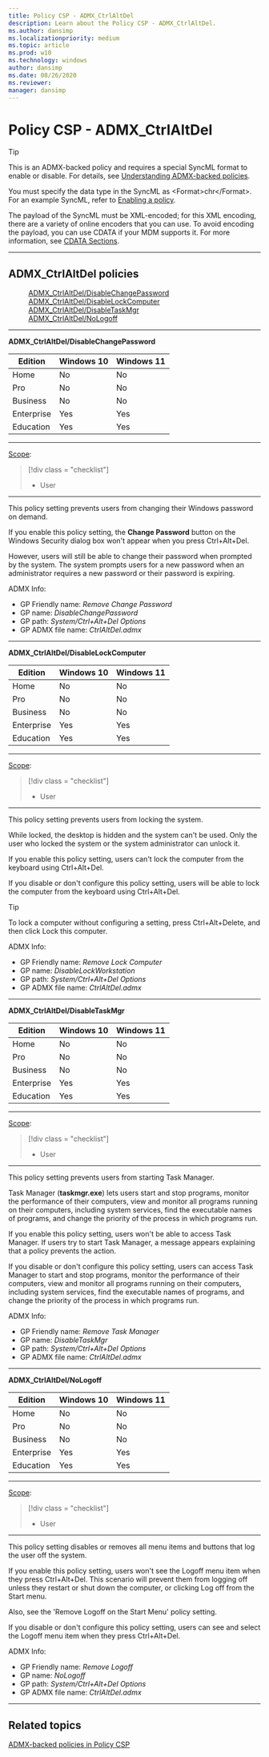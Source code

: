 ```yaml
---
title: Policy CSP - ADMX_CtrlAltDel
description: Learn about the Policy CSP - ADMX_CtrlAltDel.
ms.author: dansimp
ms.localizationpriority: medium
ms.topic: article
ms.prod: w10
ms.technology: windows
author: dansimp
ms.date: 08/26/2020
ms.reviewer: 
manager: dansimp
---
```


# Policy CSP - ADMX_CtrlAltDel

> [!TIP]
> This is an ADMX-backed policy and requires a special SyncML format to enable or disable.  For details, see [Understanding ADMX-backed policies](./understanding-admx-backed-policies.md).
> 
> You must specify the data type in the SyncML as &lt;Format&gt;chr&lt;/Format&gt;. For an example SyncML, refer to [Enabling a policy](./understanding-admx-backed-policies.md#enabling-a-policy).
> 
> The payload of the SyncML must be XML-encoded; for this XML encoding, there are a variety of online encoders that you can use. To avoid encoding the payload, you can use CDATA if your MDM supports it.  For more information, see [CDATA Sections](http://www.w3.org/TR/REC-xml/#sec-cdata-sect).

<hr/>

<!--Policies-->
## ADMX_CtrlAltDel policies  

<dl>
  <dd>
    <a href="#admx-ctrlaltdel-disablechangepassword">ADMX_CtrlAltDel/DisableChangePassword</a>
  </dd>
  <dd>
    <a href="#admx-ctrlaltdel-disablelockcomputer">ADMX_CtrlAltDel/DisableLockComputer</a>
  </dd>
  <dd>
    <a href="#admx-ctrlaltdel-disabletaskmgr">ADMX_CtrlAltDel/DisableTaskMgr</a>
  </dd>
  <dd>
    <a href="#admx-ctrlaltdel-nologoff">ADMX_CtrlAltDel/NoLogoff</a>
  </dd>
</dl>


<hr/>

<!--Policy-->
<a href="" id="admx-ctrlaltdel-disablechangepassword"></a>**ADMX_CtrlAltDel/DisableChangePassword**  

<!--SupportedSKUs-->

|Edition|Windows 10|Windows 11|
|--- |--- |--- |
|Home|No|No|
|Pro|No|No|
|Business|No|No|
|Enterprise|Yes|Yes|
|Education|Yes|Yes|

<!--/SupportedSKUs-->
<hr/>

<!--Scope-->
[Scope](./policy-configuration-service-provider.md#policy-scope):

> [!div class = "checklist"]
> * User

<hr/>

<!--/Scope-->
<!--Description-->
This policy setting prevents users from changing their Windows password on demand.

If you enable this policy setting, the **Change Password** button on the Windows Security dialog box won't appear when you press Ctrl+Alt+Del.

However, users will still be able to change their password when prompted by the system. The system prompts users for a new password when an administrator requires a new password or their password is expiring.

<!--/Description-->


<!--ADMXBacked-->
ADMX Info:  
-   GP Friendly name: *Remove Change Password*
-   GP name: *DisableChangePassword*
-   GP path: *System/Ctrl+Alt+Del Options*
-   GP ADMX file name: *CtrlAltDel.admx*

<!--/ADMXBacked-->
<!--/Policy-->

<hr/>

<!--Policy-->
<a href="" id="admx-ctrlaltdel-disablelockcomputer"></a>**ADMX_CtrlAltDel/DisableLockComputer**  

<!--SupportedSKUs-->

|Edition|Windows 10|Windows 11|
|--- |--- |--- |
|Home|No|No|
|Pro|No|No|
|Business|No|No|
|Enterprise|Yes|Yes|
|Education|Yes|Yes|

<!--/SupportedSKUs-->
<hr/>

<!--Scope-->
[Scope](./policy-configuration-service-provider.md#policy-scope):

> [!div class = "checklist"]
> * User

<hr/>

<!--/Scope-->
<!--Description-->
This policy setting prevents users from locking the system.

While locked, the desktop is hidden and the system can't be used. Only the user who locked the system or the system administrator can unlock it.

If you enable this policy setting, users can't lock the computer from the keyboard using Ctrl+Alt+Del.

If you disable or don't configure this policy setting, users will be able to lock the computer from the keyboard using Ctrl+Alt+Del.

> [!TIP]
> To lock a computer without configuring a setting, press Ctrl+Alt+Delete, and then click Lock this computer.

<!--/Description-->

<!--ADMXBacked-->
ADMX Info:  
-   GP Friendly name: *Remove Lock Computer*
-   GP name: *DisableLockWorkstation*
-   GP path: *System/Ctrl+Alt+Del Options*
-   GP ADMX file name: *CtrlAltDel.admx*

<!--/ADMXBacked-->
<!--/Policy-->
<hr/>

<!--Policy-->
<a href="" id="admx-ctrlaltdel-disabletaskmgr"></a>**ADMX_CtrlAltDel/DisableTaskMgr**  
<!--SupportedSKUs-->

|Edition|Windows 10|Windows 11|
|--- |--- |--- |
|Home|No|No|
|Pro|No|No|
|Business|No|No|
|Enterprise|Yes|Yes|
|Education|Yes|Yes|

<!--/SupportedSKUs-->
<hr/>

<!--Scope-->
[Scope](./policy-configuration-service-provider.md#policy-scope):

> [!div class = "checklist"]
> * User

<hr/>

<!--/Scope-->
<!--Description-->
This policy setting prevents users from starting Task Manager.

Task Manager (**taskmgr.exe**) lets users start and stop programs, monitor the performance of their computers, view and monitor all programs running on their computers, including system services, find the executable names of programs, and change the priority of the process in which programs run.

If you enable this policy setting, users won't be able to access Task Manager. If users try to start Task Manager, a message appears explaining that a policy prevents the action.

If you disable or don't configure this policy setting, users can access Task Manager to start and stop programs, monitor the performance of their computers, view and monitor all programs running on their computers, including system services, find the executable names of programs, and change the priority of the process in which programs run.

<!--/Description-->

<!--ADMXBacked-->
ADMX Info:  
-   GP Friendly name: *Remove Task Manager*
-   GP name: *DisableTaskMgr*
-   GP path: *System/Ctrl+Alt+Del Options*
-   GP ADMX file name: *CtrlAltDel.admx*

<!--/ADMXBacked-->
<!--/Policy-->
<hr/>

<!--Policy-->
<a href="" id="admx-ctrlaltdel-nologoff"></a>**ADMX_CtrlAltDel/NoLogoff**  

<!--SupportedSKUs-->

|Edition|Windows 10|Windows 11|
|--- |--- |--- |
|Home|No|No|
|Pro|No|No|
|Business|No|No|
|Enterprise|Yes|Yes|
|Education|Yes|Yes|

<!--/SupportedSKUs-->
<hr/>

<!--Scope-->
[Scope](./policy-configuration-service-provider.md#policy-scope):

> [!div class = "checklist"]
> * User

<hr/>

<!--/Scope-->
<!--Description-->
This policy setting disables or removes all menu items and buttons that log the user off the system.

If you enable this policy setting, users won't see the Logoff menu item when they press Ctrl+Alt+Del. This scenario will prevent them from logging off unless they restart or shut down the computer, or clicking Log off from the Start menu.

Also, see the 'Remove Logoff on the Start Menu' policy setting.

If you disable or don't configure this policy setting, users can see and select the Logoff menu item when they press Ctrl+Alt+Del.

<!--/Description-->

<!--ADMXBacked-->
ADMX Info:  
-   GP Friendly name: *Remove Logoff*
-   GP name: *NoLogoff*
-   GP path: *System/Ctrl+Alt+Del Options*
-   GP ADMX file name: *CtrlAltDel.admx*

<!--/ADMXBacked-->
<!--/Policy-->
<hr/>


<!--/Policies-->

## Related topics

[ADMX-backed policies in Policy CSP](./policies-in-policy-csp-admx-backed.md)
